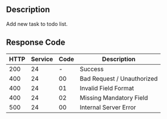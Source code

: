 ## Description 
Add new task to todo list.

## Response Code
| HTTP  | Service | Code | Description                  |
| ----- | ------- | ---- | -----------------------------|
|  200  |    24   |  -   | Success                      |
|  400  |    24   |  00  | Bad Request / Unauthorized   |
|  400  |    24   |  01  | Invalid Field Format         |
|  400  |    24   |  02  | Missing Mandatory Field      |
|  500  |    24   |  00  | Internal Server Error        |